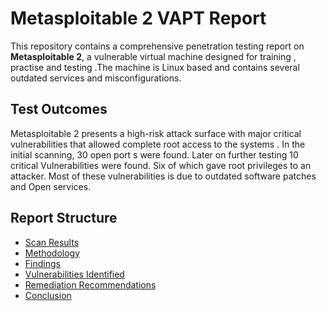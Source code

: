 # Metasploitable 2 VAPT Report

This repository contains a comprehensive penetration testing report on **Metasploitable 2**, a vulnerable virtual machine
designed for training , practise and testing .The machine is Linux based and contains several outdated services and misconfigurations.

## Test Outcomes
Metasploitable 2 presents a high-risk attack surface with major critical vulnerabilities that allowed complete root access to the  systems .
In the initial scanning, 30 open port s were found. Later on further testing 10 critical  Vulnerabilities were found. Six of which gave root privileges to an attacker. 
Most of these vulnerabilities is due to outdated software patches and Open services.


## Report Structure
- [Scan Results](Scan_Results.md)
- [Methodology](Methodology.md)
- [Findings](Findings.md)
- [Vulnerabilities Identified](Vulnerabilites.md)
- [Remediation Recommendations](Remediation.md)
- [Conclusion](Conclusion.md)
